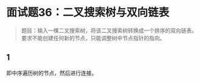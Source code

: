 # 面试题36：二叉搜索树与双向链表

> 题目：输入一棵二叉搜索树，将该二叉搜索树转换成一个排序的双向链表。要求不能创建任何新的节点，只能调整树中节点指针的指向。

## 1 
即中序遍历树的节点，然后进行连接。